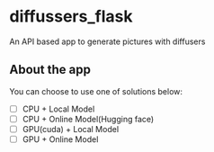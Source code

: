 # diffussers_flask
An API based app to generate pictures with diffusers

## About the app
You can choose to use one of solutions below:<br>
- [ ] CPU + Local Model
- [ ] CPU + Online Model(Hugging face)
- [ ] GPU(cuda) + Local Model
- [ ] GPU + Online Model
